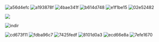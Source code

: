 ![a56d4efc](https://github.com/user-attachments/assets/2f889d22-2ff7-48f6-810e-874381ea5673) ![a193878f](https://github.com/user-attachments/assets/0ad1715f-61e1-4d02-9678-d7b208d0dbe2) ![4bae341f](https://github.com/user-attachments/assets/47c3d6bf-fba6-4f1b-9eeb-173c4fdd0308) ![b614d748](https://github.com/user-attachments/assets/30848341-abac-4f45-bc10-46f67553bca9) ![e1f1be15](https://github.com/user-attachments/assets/c9160b1e-d5e6-4233-bea1-c31415735a97) ![02e52482](https://github.com/user-attachments/assets/dd301b0a-1cea-4af6-9e47-2b7843988a98)




<p align="left"> <img src="https://komarev.com/ghpvc/?username=El3vateMe&label=Lurking%20&color=yellow&style=plastic"  </p>

![indir](https://github.com/user-attachments/assets/334cb63e-acb2-4be0-931d-6b8973b75796)

![cd673f11](https://github.com/user-attachments/assets/db5311a8-2ea7-48b3-b81f-f9de7e9e378c) ![fdba96c7](https://github.com/user-attachments/assets/75918977-d17d-4c64-a8a0-612e42bca1c0) ![7425fedf](https://github.com/user-attachments/assets/ae3f017a-dbc3-40cb-acf8-482ec4a47d90) ![8101d0a3](https://github.com/user-attachments/assets/e35ad42d-ba10-4455-adcb-051316209ae0) ![ecd66e8a](https://github.com/user-attachments/assets/0b458aba-0bf7-4eae-8ca8-93749217ab76) ![7efe1670](https://github.com/user-attachments/assets/a6ffb290-55dc-48b0-a965-2488cb8bc77c)
